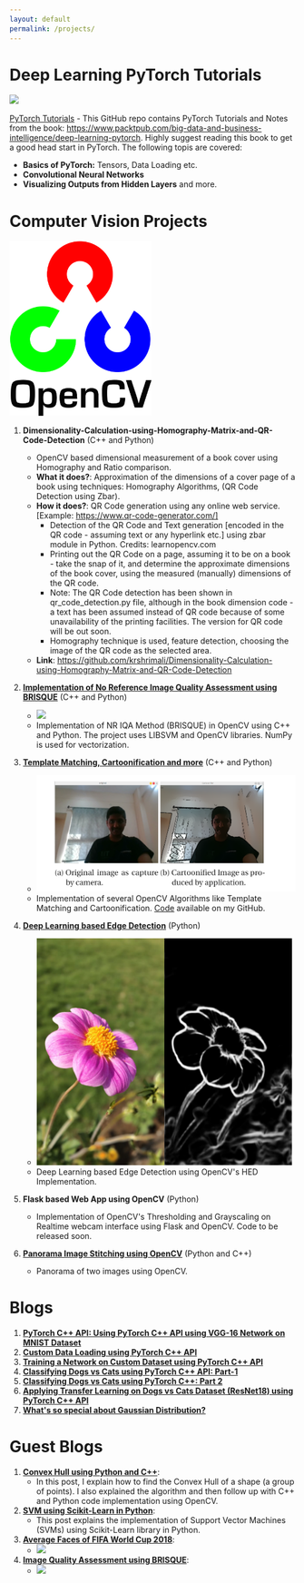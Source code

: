 ```yaml
---
layout: default
permalink: /projects/
---
```


Deep Learning PyTorch Tutorials
====================

<img src="https://raw.githubusercontent.com/krshrimali/krshrimali.github.io/master/assets/pytorch.jpg" width="250">

[PyTorch Tutorials](https://github.com/krshrimali/Deep-Learning-Libraries/tree/master/PyTorch/Chapters) - This GitHub repo contains PyTorch Tutorials and Notes from the book: https://www.packtpub.com/big-data-and-business-intelligence/deep-learning-pytorch. Highly suggest reading this book to get a good head start in PyTorch. The following topis are covered:

- **Basics of PyTorch:** Tensors, Data Loading etc.
- **Convolutional Neural Networks**
- **Visualizing Outputs from Hidden Layers**
and more.

Computer Vision Projects
===================

<img src="/assets/opencv.png" width="250">

1. **Dimensionality-Calculation-using-Homography-Matrix-and-QR-Code-Detection** (C++ and Python)
    - OpenCV based dimensional measurement of a book cover using Homography and Ratio comparison.
    - **What it does?**: Approximation of the dimensions of a cover page of a book using techniques: Homography Algorithms, (QR Code Detection using Zbar). 
    - **How it does?**: QR Code generation using any online web service. [Example: https://www.qr-code-generator.com/]
       * Detection of the QR Code and Text generation [encoded in the QR code - assuming text or any hyperlink etc.] using zbar module in Python. Credits: learnopencv.com
       * Printing out the QR Code on a page, assuming it to be on a book - take the snap of it, and determine the approximate dimensions of the book cover, using the measured (manually) dimensions of the QR code.
       * Note: The QR Code detection has been shown in qr_code_detection.py file, although in the book dimension code - a text has been assumed instead of QR code because of some unavailability of the printing facilities. The version for QR code will be out soon.
       * Homography technique is used, feature detection, choosing the image of the QR code as the selected area.
    - **Link**: https://github.com/krshrimali/Dimensionality-Calculation-using-Homography-Matrix-and-QR-Code-Detection
2. [**Implementation of No Reference Image Quality Assessment using BRISQUE**](https://github.com/krshrimali/No-Reference-Image-Quality-Assessment-using-BRISQUE-Model) (C++ and Python)

    - <img src="https://raw.githubusercontent.com/krshrimali/No-Reference-Image-Quality-Assessment-using-BRISQUE-Model/master/Images/Table_Comparison_BRISQUE.png"/>
    - Implementation of NR IQA Method (BRISQUE) in OpenCV using C++ and Python. The project uses LIBSVM and OpenCV libraries. NumPy is used for vectorization.
3. [**Template Matching, Cartoonification and more**](https://github.com/krshrimali/OpenCV_Work/blob/master/Cartoonifier_Report.pdf) (C++ and Python)

    - <img src="/assets/blog/cartoonified.PNG"/>
    - Implementation of several OpenCV Algorithms like Template Matching and Cartoonification. [Code](https://github.com/krshrimali/OpenCV_Work) available on my GitHub.
4. [**Deep Learning based Edge Detection**](https://github.com/krshrimali/Deep-Learning-based-Edge-Detection) (Python)

    - <img src="https://raw.githubusercontent.com/krshrimali/Deep-Learning-based-Edge-Detection/master/testdata/comparison/output_flowers.png" height="400"/>
    - Deep Learning based Edge Detection using OpenCV's HED Implementation.
5. **Flask based Web App using OpenCV** (Python)

    - Implementation of OpenCV's Thresholding and Grayscaling on Realtime webcam interface using Flask and OpenCV. Code to be released soon.
6. [**Panorama Image Stitching using OpenCV**](https://github.com/krshrimali/Panorama-Image-Stitching-using-OpenCV) (Python and C++)

    - Panorama of two images using OpenCV.

Blogs
====================
1. [**PyTorch C++ API: Using PyTorch C++ API using VGG-16 Network on MNIST Dataset**](https://ankurbhatia24.github.io/PyTorch-C++-API/)
2. [**Custom Data Loading using PyTorch C++ API**](https://ankurbhatia24.github.io/Custom-Data-Loading-Using-PyTorch-CPP-API/)
3. [**Training a Network on Custom Dataset using PyTorch C++ API**](https://ankurbhatia24.github.io/Training-Network-Using-Custom-Dataset-PyTorch-CPP/)
4. [**Classifying Dogs vs Cats using PyTorch C++ API: Part-1**](https://ankurbhatia24.github.io/Blog-Dogs-VS-Cats/)
5. [**Classifying Dogs vs Cats using PyTorch C++: Part 2**](https://ankurbhatia24.github.io/Classifying-Dogs-Cats-PyTorch-CPP-Part-2/)
6. [**Applying Transfer Learning on Dogs vs Cats Dataset (ResNet18) using PyTorch C++ API**](https://ankurbhatia24.github.io/Applying-Transfer-Learning-Dogs-Cats/)
7. [**What's so special about Gaussian Distribution?**](https://ankurbhatia24.github.io/Understanding-Gaussian-Distribution/)

Guest Blogs
====================
1. [**Convex Hull using Python and C++**](https://www.learnopencv.com/convex-hull-using-opencv-in-python-and-c/):
    - In this post, I explain how to find the Convex Hull of a shape (a group of points). I also explained the algorithm and then follow up with C++ and Python code implementation using OpenCV.
2. [**SVM using Scikit-Learn in Python**](https://www.learnopencv.com/svm-using-scikit-learn-in-python/):
    - This post explains the implementation of Support Vector Machines (SVMs) using Scikit-Learn library in Python.
3. [**Average Faces of FIFA World Cup 2018**](https://www.learnopencv.com/average-faces-of-fifa-world-cup-2018/):
    - <img src="https://www.learnopencv.com/wp-content/uploads/2018/06/fifa-players-with-country-names.png"/>
4. [**Image Quality Assessment using BRISQUE**](https://www.learnopencv.com/image-quality-assessment-brisque/):
    - <img src="https://www.learnopencv.com/wp-content/uploads/2018/06/workflow-brisque-iqa.png"/>
